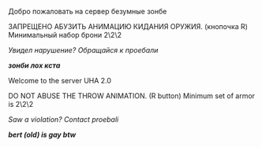 Добро пожаловать на сервер безумные зонбе

ЗАПРЕЩЕНО АБУЗИТЬ АНИМАЦИЮ КИДАНИЯ ОРУЖИЯ. (кнопочка R)
Минимальный набор брони 2\2\2

    
 *Увидел нарушение? Обращайся к проебали*




 ***зонби лох кста***



 Welcome to the server UHA 2.0

DO NOT ABUSE THE THROW ANIMATION. (R button)
Minimum set of armor is  2\2\2

 
 *Saw a violation? Contact proebali*




 ***bert (old) is gay btw***








 
